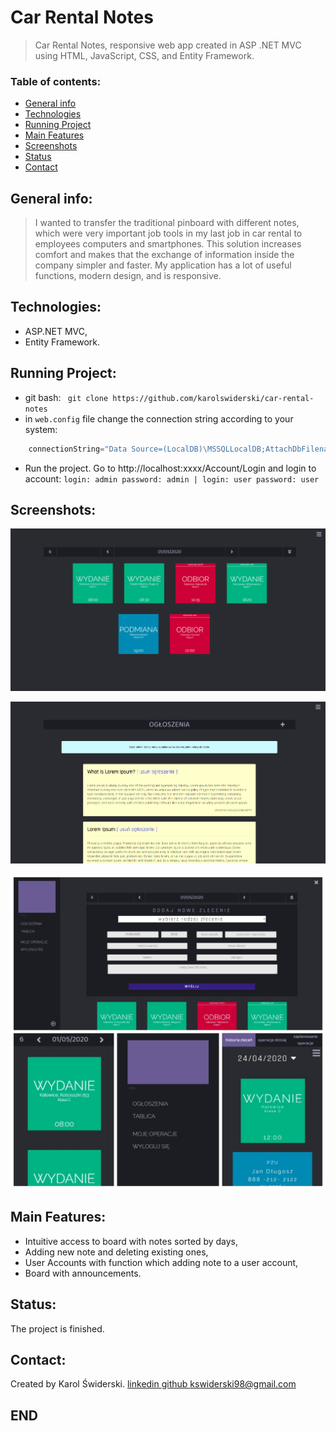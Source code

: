 # Car Rental Notes 

>Car Rental Notes, responsive web app created in ASP .NET MVC using HTML, JavaScript, CSS, and Entity Framework. 

### Table of contents:
* [General info](#general-info)
* [Technologies](#technologies)
* [Running Project](#running-project)
* [Main Features](#main-features)
* [Screenshots](#screenshots)
* [Status](#status)
* [Contact](#contact)

## General info:

> I wanted to transfer the traditional pinboard with different notes, which were very important job tools in my last job in car rental to employees computers and smartphones. This solution increases comfort and makes that the exchange of information inside the company simpler and faster. My application has a lot of useful functions, modern design, and is responsive.

## Technologies:

- ASP.NET MVC,
- Entity Framework.

## Running Project:

+ git bash: ` git clone https://github.com/karolswiderski/car-rental-notes`
+ in ` web.config ` file change the connection string according to your system:
```csharp
    connectionString="Data Source=(LocalDB)\MSSQLLocalDB;AttachDbFilename=[...]\car-rental-notes\car-rental-notes\App_Data\car-rental-notes-localdb.mdf;Integrated Security=True" providerName="System.Data.SqlClient" /></connectionStrings>
```
+ Run the project. Go to http://localhost:xxxx/Account/Login and login to account:
`login: admin password: admin | login: user password: user`

## Screenshots:

![screenshot](./img/screenshot1.png)

![screenshot](./img/screenshot2.png)

![screenshot](./img/screenshot3.png)

## Main Features:
 
- Intuitive access to board with notes sorted by days,
- Adding new note and deleting existing ones,
- User Accounts with function which adding note to a user account,
- Board with announcements.

## Status:

The project is finished.

## Contact: 

Created by Karol Świderski. 
[linkedin ](https://github.com/karolswiderski/)
[github ](https://github.com/karolswiderski/)
kswiderski98@gmail.com

## END














